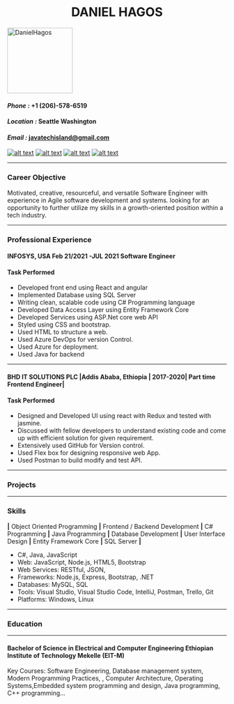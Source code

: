 <h1 align="center">
DANIEL HAGOS
  </h1>
  
  <p align="left">  <img alt="DanielHagos" src="https://media-exp1.licdn.com/dms/image/C4E03AQF233zzv2qccg/profile-displayphoto-shrink_800_800/0/1630538297303?e=1635984000&v=beta&t=i9NpVEcKAO02qIJQwH0HIRyZNBlTH7xYtd-QotWsTBE" width="150" height="150" /></p>
  
#### *Phone :* +1 (206)-578-6519 
####  *Location :* Seattle Washington
####  *Email :* javatechisland@gmail.com


[![alt text][1]][2]   [![alt text][3]][4]   [![alt text][5]][6] [![alt text][8]][9]
___
### Career Objective
Motivated, creative, resourceful, and versatile Software Engineer with experience in Agile software development and systems. looking for an opportunity to further utilize my skills in a growth-oriented position within a tech industry.
___

### Professional Experience
#### INFOSYS, USA Feb 21/2021 -JUL 2021  Software Engineer
#### Task Performed
* Developed front end using React and angular
* Implemented Database using SQL Server
* Writing clean, scalable code using C# Programming language
* Developed Data Access Layer using Entity Framework Core
* Developed Services using ASP.Net core web API
* Styled using CSS and bootstrap.
* Used HTML to structure a web.
* Used Azure DevOps for version Control.
* Used Azure for deployment.
* Used Java for backend
___
#### BHD IT SOLUTIONS PLC |Addis Ababa, Ethiopia | 2017-2020| Part time Frontend Engineer|
#### Task Performed
* Designed and Developed UI using react with Redux and tested with jasmine.
* Discussed with fellow developers to understand existing code and come up with efficient solution for given requirement.
* Extensively used GitHub for Version control.
* Used Flex box for designing responsive web App.
* Used Postman to build modify and test API.
___
### Projects
___
### Skills
<strong>|</strong> Object Oriented Programming <strong>|</strong>  Frontend / Backend Development <strong>|</strong> C# Programming <strong>|</strong> Java Programming <strong>|</strong> Database Development <strong>|</strong> User Interface Design <strong>|</strong> Entity Framework Core <strong>|</strong>     SQL Server <strong>|</strong>
* C#, Java, JavaScript
* Web: JavaScript, Node.js, HTML5, Bootstrap
* Web Services: RESTful, JSON,
* Frameworks: Node.js, Express, Bootstrap, .NET
* Databases: MySQL, SQL
* Tools: Visual Studio, Visual Studio Code, IntelliJ, Postman, Trello, Git
* Platforms: Windows, Linux
___
### Education
___
#### Bachelor of Science in Electrical and Computer Engineering Ethiopian Institute of Technology Mekelle (EIT-M)

Key Courses: Software Engineering, Database management system, Modern Programming Practices, , Computer Architecture, Operating Systems,Embedded system programming and design, Java programming, C++ programming…


[1]: https://img.shields.io/badge/linkedin-%230077B5.svg?&style=for-the-badge&logo=linkedin&logoColor=white
[2]: https://www.linkedin.com/in/dannyhagos/
[3]: https://img.shields.io/badge/medium-%2312100E.svg?&style=for-the-badge&logo=medium&logoColor=white
[4]: https://medium.com/@dannyzsea
[5]: https://img.shields.io/badge/GitHub-%2312100E.svg?&style=for-the-badge&logo=Github&logoColor=white
[6]: https://github.com/dannyzsea
[7]: https://media-exp1.licdn.com/dms/image/C4D03AQGGN-A_H5gm4A/profile-displayphoto-shrink_800_800/0/1625596456837?e=1635984000&v=beta&t=NJRRbu6oAqCdBmylzvqMH2gT0EmfaCgvs_lQjgPsEgI
[8]: https://img.shields.io/badge/Check%20My-Personal%20Website-yellowgreen?style=for-the-badge&logo=appveyor
[9]: https://danielhagos.web.app/
